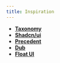 ```yaml
---
title: Inspiration
---
```


- **[Taxonomy](https://tx.shadcn.com/)**
- **[Shadcn/ui](https://ui.shadcn.com/)**
- **[Precedent](https://precedent.dev/)**
- **[Dub](https://dub.sh/)**
- **[Float UI](https://floatui.com/)**
